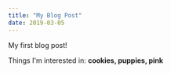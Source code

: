 ```yaml
---
title: "My Blog Post"
date: 2019-03-05
---
```

My first blog post!

Things I'm interested in: __cookies, puppies, pink__ 
